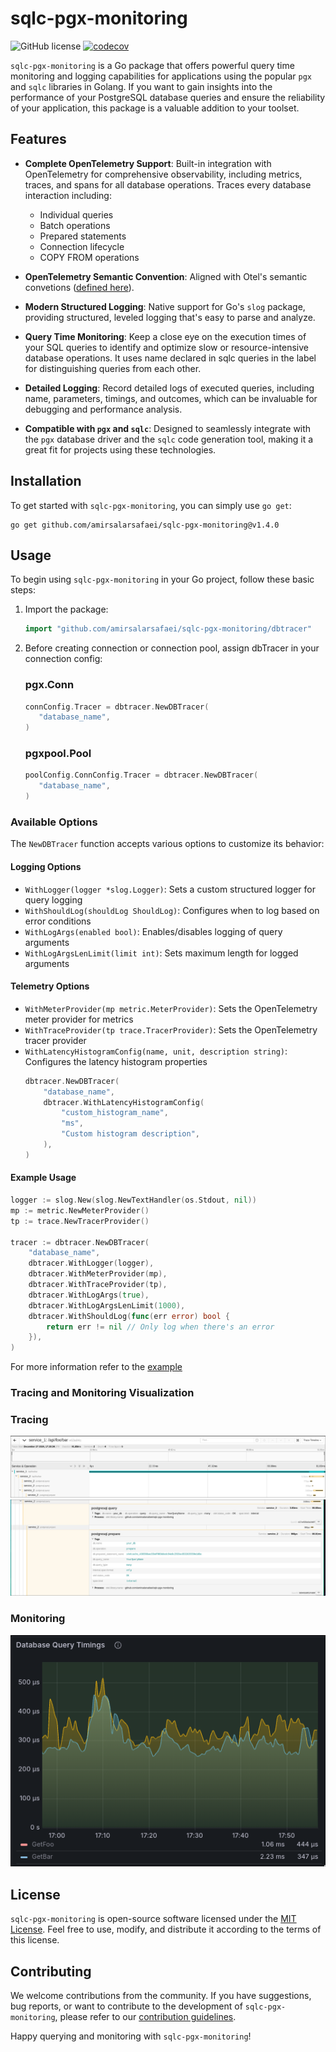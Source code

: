 # sqlc-pgx-monitoring

![GitHub license](https://img.shields.io/badge/license-MIT-blue.svg)
[![codecov](https://codecov.io/github/amirsalarsafaei/sqlc-pgx-monitoring/graph/badge.svg?token=NT5PXGLJMS)](https://codecov.io/github/amirsalarsafaei/sqlc-pgx-monitoring)

`sqlc-pgx-monitoring` is a Go package that offers powerful query time monitoring and logging capabilities for applications using the popular `pgx` and `sqlc` libraries in Golang. If you want to gain insights into the performance of your PostgreSQL database queries and ensure the reliability of your application, this package is a valuable addition to your toolset.

## Features

- **Complete OpenTelemetry Support**: Built-in integration with OpenTelemetry for comprehensive observability, including metrics, traces, and spans for all database operations. Traces every database interaction including:
  - Individual queries
  - Batch operations
  - Prepared statements
  - Connection lifecycle
  - COPY FROM operations
 
- **OpenTelemetry Semantic Convention**: Aligned with Otel's semantic convetions ([defined here](https://opentelemetry.io/docs/specs/semconv/database/)). 

- **Modern Structured Logging**: Native support for Go's `slog` package, providing structured, leveled logging that's easy to parse and analyze.

- **Query Time Monitoring**: Keep a close eye on the execution times of your SQL queries to identify and optimize slow or resource-intensive database operations. It uses name declared in sqlc queries in the label for distinguishing queries from each other.

- **Detailed Logging**: Record detailed logs of executed queries, including name, parameters, timings, and outcomes, which can be invaluable for debugging and performance analysis.

- **Compatible with `pgx` and `sqlc`**: Designed to seamlessly integrate with the `pgx` database driver and the `sqlc` code generation tool, making it a great fit for projects using these technologies.

## Installation

To get started with `sqlc-pgx-monitoring`, you can simply use `go get`:

```shell
go get github.com/amirsalarsafaei/sqlc-pgx-monitoring@v1.4.0
```

## Usage

To begin using `sqlc-pgx-monitoring` in your Go project, follow these basic steps:

1. Import the package:
   ```go
   import "github.com/amirsalarsafaei/sqlc-pgx-monitoring/dbtracer"
   ```

2. Before creating connection or connection pool, assign dbTracer in your connection config:

   ### pgx.Conn
   ```go
   connConfig.Tracer = dbtracer.NewDBTracer(
      "database_name",
   )
   ```
   ### pgxpool.Pool
   ```go
   poolConfig.ConnConfig.Tracer = dbtracer.NewDBTracer(
      "database_name",
   )
   ```

### Available Options

The `NewDBTracer` function accepts various options to customize its behavior:

#### Logging Options
- `WithLogger(logger *slog.Logger)`: Sets a custom structured logger for query logging
- `WithShouldLog(shouldLog ShouldLog)`: Configures when to log based on error conditions
- `WithLogArgs(enabled bool)`: Enables/disables logging of query arguments
- `WithLogArgsLenLimit(limit int)`: Sets maximum length for logged arguments

#### Telemetry Options
- `WithMeterProvider(mp metric.MeterProvider)`: Sets the OpenTelemetry meter provider for metrics
- `WithTraceProvider(tp trace.TracerProvider)`: Sets the OpenTelemetry tracer provider
- `WithLatencyHistogramConfig(name, unit, description string)`: Configures the latency histogram properties
  ```go
  dbtracer.NewDBTracer(
      "database_name",
      dbtracer.WithLatencyHistogramConfig(
          "custom_histogram_name",
          "ms",
          "Custom histogram description",
      ),
  )
  ```

#### Example Usage

```go
logger := slog.New(slog.NewTextHandler(os.Stdout, nil))
mp := metric.NewMeterProvider()
tp := trace.NewTracerProvider()

tracer := dbtracer.NewDBTracer(
    "database_name",
    dbtracer.WithLogger(logger),
    dbtracer.WithMeterProvider(mp),
    dbtracer.WithTraceProvider(tp),
    dbtracer.WithLogArgs(true),
    dbtracer.WithLogArgsLenLimit(1000),
    dbtracer.WithShouldLog(func(err error) bool {
        return err != nil // Only log when there's an error
    }),
)
```

For more information refer to the [example](internal/example)


### Tracing and Monitoring Visualization
### Tracing
![Tracing](./docs/tracing-1.png)
![Tracing](./docs/tracing-2.png)

### Monitoring
![Monitoring](./docs/monitoring.png)

## License

`sqlc-pgx-monitoring` is open-source software licensed under the [MIT License](LICENSE). Feel free to use, modify, and distribute it according to the terms of this license.

## Contributing

We welcome contributions from the community. If you have suggestions, bug reports, or want to contribute to the development of `sqlc-pgx-monitoring`, please refer to our [contribution guidelines](CONTRIBUTING.md).

Happy querying and monitoring with `sqlc-pgx-monitoring`!
